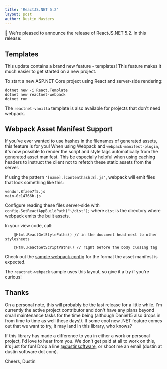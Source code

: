 ```yaml
---
title: 'ReactJS.NET 5.2'
layout: post
author: Dustin Masters
---
```


🚀 We're pleased to announce the release of ReactJS.NET 5.2. In this release:

## Templates

This update contains a brand new feature - templates! This feature makes it much easier to get started on a new project.

To start a new ASP.NET Core project using React and server-side rendering:

```
dotnet new -i React.Template
dotnet new reactnet-webpack
dotnet run
```

The `reactnet-vanilla` template is also available for projects that don't need webpack.

## Webpack Asset Manifest Support

If you've ever wanted to use hashes in the filenames of generated assets, this feature is for you! When using Webpack and `webpack-manifest-plugin`, it's now possible to render the script and style tags automatically from the generated asset manifest. This be especially helpful when using caching headers to instruct the client not to refetch these static assets from the server.

If using the pattern `'[name].[contenthash:8].js'`, webpack will emit files that look something like this:

```
vendor.8faee7f5.js
main-0c14766b.js
```

Configure reading these files server-side with `config.SetReactAppBuildPath("~/dist");` where `dist` is the directory where webpack emits the built assets.

In your view code, call:

```
	@Html.ReactGetStylePaths() // in the doucment head next to other stylesheets

	@Html.ReactGetScriptPaths() // right before the body closing tag
```

Check out the [sample webpack config](https://github.com/reactjs/React.NET/blob/38dfa0589ff2e96426006599047180880d1fcf31/src/React.Sample.Webpack.CoreMvc/webpack.config.js#L37-L52) for the format the asset manifest is expected.

The `reactnet-webpack` sample uses this layout, so give it a try if you're curious!

## Thanks

On a personal note, this will probably be the last release for a little while. I'm currently the active project contributor and don't have any plans beyond small maintenance tasks for the time being (although Daniel15 also drops in from time to time as well these days!). If some cool new .NET feature comes out that we want to try, it may land in this library, who knows? 

If this library has made a difference to you in either a work or personal project, I'd love to hear from you. We don't get paid at all to work on this, it's just for fun! Drop a line [@dustinsoftware](https://twitter.com/dustinsoftware), or shoot me an email (dustin at dustin software dot com).

Cheers,
Dustin
